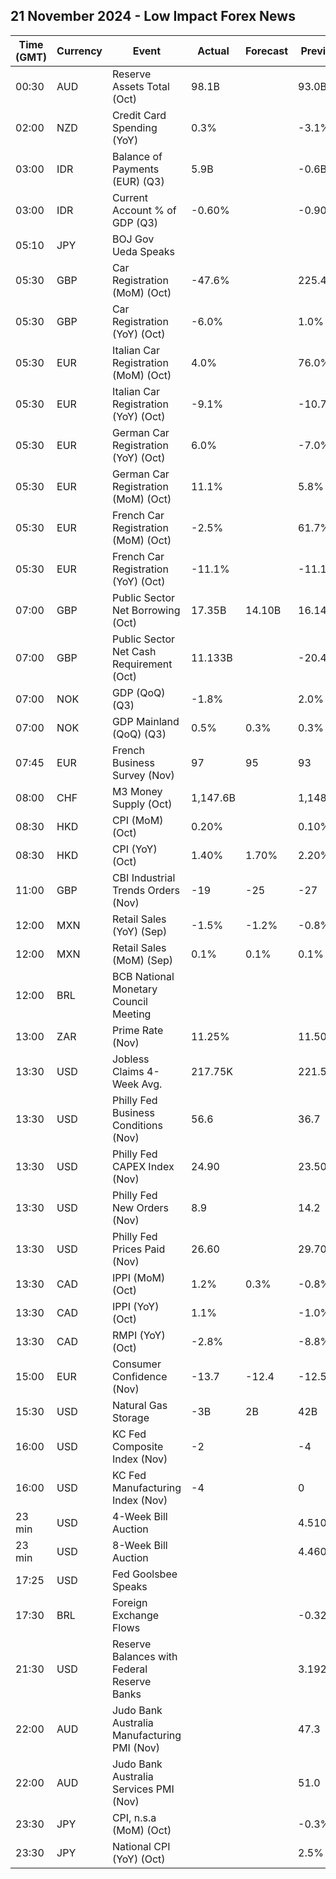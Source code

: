 ## 21 November 2024 - Low Impact Forex News

| Time (GMT) | Currency | Event | Actual | Forecast | Previous |
|------|----------|-------|--------|----------|----------|
| 00:30 | AUD | Reserve Assets Total (Oct) | 98.1B |  | 93.0B |
| 02:00 | NZD | Credit Card Spending (YoY) | 0.3% |  | -3.1% |
| 03:00 | IDR | Balance of Payments (EUR) (Q3) | 5.9B |  | -0.6B |
| 03:00 | IDR | Current Account % of GDP (Q3) | -0.60% |  | -0.90% |
| 05:10 | JPY | BOJ Gov Ueda Speaks |  |  |  |
| 05:30 | GBP | Car Registration (MoM) (Oct) | -47.6% |  | 225.4% |
| 05:30 | GBP | Car Registration (YoY) (Oct) | -6.0% |  | 1.0% |
| 05:30 | EUR | Italian Car Registration (MoM) (Oct) | 4.0% |  | 76.0% |
| 05:30 | EUR | Italian Car Registration (YoY) (Oct) | -9.1% |  | -10.7% |
| 05:30 | EUR | German Car Registration (YoY) (Oct) | 6.0% |  | -7.0% |
| 05:30 | EUR | German Car Registration (MoM) (Oct) | 11.1% |  | 5.8% |
| 05:30 | EUR | French Car Registration (MoM) (Oct) | -2.5% |  | 61.7% |
| 05:30 | EUR | French Car Registration (YoY) (Oct) | -11.1% |  | -11.1% |
| 07:00 | GBP | Public Sector Net Borrowing (Oct) | 17.35B | 14.10B | 16.14B |
| 07:00 | GBP | Public Sector Net Cash Requirement (Oct) | 11.133B |  | -20.446B |
| 07:00 | NOK | GDP (QoQ) (Q3) | -1.8% |  | 2.0% |
| 07:00 | NOK | GDP Mainland (QoQ) (Q3) | 0.5% | 0.3% | 0.3% |
| 07:45 | EUR | French Business Survey (Nov) | 97 | 95 | 93 |
| 08:00 | CHF | M3 Money Supply (Oct) | 1,147.6B |  | 1,148.2B |
| 08:30 | HKD | CPI (MoM) (Oct) | 0.20% |  | 0.10% |
| 08:30 | HKD | CPI (YoY) (Oct) | 1.40% | 1.70% | 2.20% |
| 11:00 | GBP | CBI Industrial Trends Orders (Nov) | -19 | -25 | -27 |
| 12:00 | MXN | Retail Sales (YoY) (Sep) | -1.5% | -1.2% | -0.8% |
| 12:00 | MXN | Retail Sales (MoM) (Sep) | 0.1% | 0.1% | 0.1% |
| 12:00 | BRL | BCB National Monetary Council Meeting |  |  |  |
| 13:00 | ZAR | Prime Rate (Nov) | 11.25% |  | 11.50% |
| 13:30 | USD | Jobless Claims 4-Week Avg. | 217.75K |  | 221.50K |
| 13:30 | USD | Philly Fed Business Conditions (Nov) | 56.6 |  | 36.7 |
| 13:30 | USD | Philly Fed CAPEX Index (Nov) | 24.90 |  | 23.50 |
| 13:30 | USD | Philly Fed New Orders (Nov) | 8.9 |  | 14.2 |
| 13:30 | USD | Philly Fed Prices Paid (Nov) | 26.60 |  | 29.70 |
| 13:30 | CAD | IPPI (MoM) (Oct) | 1.2% | 0.3% | -0.8% |
| 13:30 | CAD | IPPI (YoY) (Oct) | 1.1% |  | -1.0% |
| 13:30 | CAD | RMPI (YoY) (Oct) | -2.8% |  | -8.8% |
| 15:00 | EUR | Consumer Confidence (Nov) | -13.7 | -12.4 | -12.5 |
| 15:30 | USD | Natural Gas Storage | -3B | 2B | 42B |
| 16:00 | USD | KC Fed Composite Index (Nov) | -2 |  | -4 |
| 16:00 | USD | KC Fed Manufacturing Index (Nov) | -4 |  | 0 |
| 23 min | USD | 4-Week Bill Auction |  |  | 4.510% |
| 23 min | USD | 8-Week Bill Auction |  |  | 4.460% |
| 17:25 | USD | Fed Goolsbee Speaks |  |  |  |
| 17:30 | BRL | Foreign Exchange Flows |  |  | -0.326B |
| 21:30 | USD | Reserve Balances with Federal Reserve Banks |  |  | 3.192T |
| 22:00 | AUD | Judo Bank Australia Manufacturing PMI (Nov) |  |  | 47.3 |
| 22:00 | AUD | Judo Bank Australia Services PMI (Nov) |  |  | 51.0 |
| 23:30 | JPY | CPI, n.s.a (MoM) (Oct) |  |  | -0.3% |
| 23:30 | JPY | National CPI (YoY) (Oct) |  |  | 2.5% |

